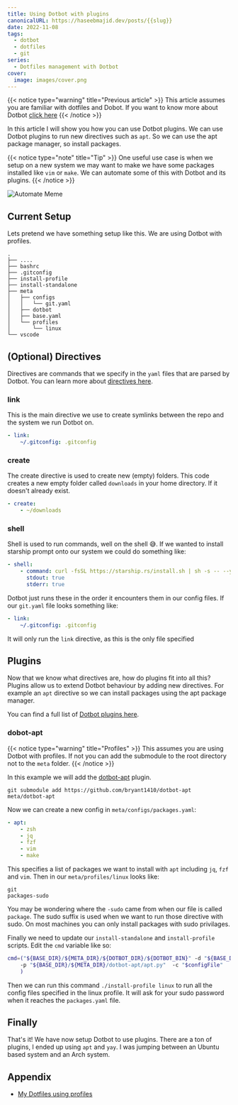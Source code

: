 ```yaml
---
title: Using Dotbot with plugins
canonicalURL: https://haseebmajid.dev/posts/{{slug}}
date: 2022-11-08
tags:
  - dotbot
  - dotfiles
  - git
series:
  - Dotfiles management with Dotbot
cover:
  image: images/cover.png
---
```


{{< notice type="warning" title="Previous article" >}}
This article assumes you are familiar with dotfiles and Dobot.
If you want to know more about Dotbot [click here](/posts/2022-10-15-how-to-manage-your-dotfiles-with-dotbot)
{{< /notice >}}

In this article I will show you how you can use Dotbot plugins. We can use Dotbot plugins to run new directives such as `apt`.
So we can use the apt package manager, so install packages.

{{< notice type="note" title="Tip" >}}
One useful use case is when we setup on a new system we may want to make we have some packages installed like `vim` or `make`.
We can automate some of this with Dotbot and its plugins.
{{< /notice >}}

![Automate Meme](images/automate.png)

## Current Setup

Lets pretend we have something setup like this. We are using Dotbot with profiles.

```
.
├── ....
├── bashrc
├── .gitconfig
├── install-profile
├── install-standalone
├── meta
│   ├── configs
│   │   └── git.yaml
│   ├── dotbot
│   ├── base.yaml
│   └── profiles
│       └── linux
└── vscode
```

## (Optional) Directives

Directives are commands that we specify in the `yaml` files that are parsed by Dotbot.
You can learn more about [directives here](https://github.com/anishathalye/dotbot#link).

### link

This is the main directive we use to create symlinks between the repo and the system we run Dotbot on.

```yaml
- link:
    ~/.gitconfig: .gitconfig
```

### create

The create directive is used to create new (empty) folders. This code creates a new empty folder called `downloads` in your home directory.
If it doesn't already exist.

```yaml
- create:
    - ~/downloads
```

### shell

Shell is used to run commands, well on the shell 😅. If we wanted to install starship prompt onto our system we could do something like:

```yaml
- shell:
    - command: curl -fsSL https://starship.rs/install.sh | sh -s -- --yes
      stdout: true
      stderr: true
```

Dotbot just runs these in the order it encounters them in our config files. If our `git.yaml` file looks something like:

```yaml
- link:
    ~/.gitconfig: .gitconfig
```

It will only run the `link` directive, as this is the only file specified

## Plugins

Now that we know what directives are, how do plugins fit into all this? Plugins allow us to extend Dotbot behaviour by adding new directives. For example an `apt`
directive so we can install packages using the apt package manager.

You can find a full list of [Dotbot plugins here](https://github.com/anishathalye/dotbot/wiki/Plugins).

### dobot-apt

{{< notice type="warning" title="Profiles" >}}
This assumes you are using Dotbot with profiles.
If not you can add the submodule to the root directory not to the `meta` folder.
{{< /notice >}}

In this example we will add the [dotbot-apt](https://github.com/bryant1410/dotbot-apt) plugin.

```
git submodule add https://github.com/bryant1410/dotbot-apt meta/dotbot-apt
```

Now we can create a new config in `meta/configs/packages.yaml`:

```yaml
- apt:
    - zsh
    - jq
    - fzf
    - vim
    - make
```

This specifies a list of packages we want to install with `apt` including `jq`, `fzf` and `vim`.
Then in our `meta/profiles/linux` looks like:

```
git
packages-sudo
```

You may be wondering where the `-sudo` came from when our file is called `package`. The sudo suffix is used when we
want to run those directive with sudo. On most machines you can only install packages with sudo privilages.

Finally we need to update our `install-standalone` and `install-profile` scripts. Edit
the `cmd` variable like so:

```bash
cmd=("${BASE_DIR}/${META_DIR}/${DOTBOT_DIR}/${DOTBOT_BIN}" -d "${BASE_DIR}" \
    -p "${BASE_DIR}/${META_DIR}/dotbot-apt/apt.py"  -c "$configFile"
    )
```

Then we can run this command `./install-profile linux` to run all the config files specified in the linux profile.
It will ask for your sudo password when it reaches the `packages.yaml` file.

## Finally

That's it! We have now setup Dotbot to use plugins. There are a ton of plugins, I ended up using `apt` and `yay`. I was
jumping between an Ubuntu based system and an Arch system.

## Appendix

- [My Dotfiles using profiles](https://gitlab.com/hmajid2301/dotfiles/-/tree/6b83e990861654506e8ecc756af75cf431438a4a)